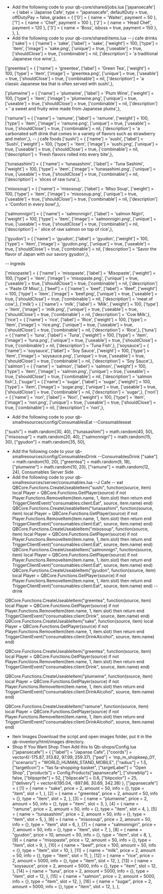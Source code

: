* Add the following code to your qb-core/shared/jobs.lua
['japansecafe'] = {
	label = 'Japanse Cafe',
    type = "japansecafe",
	defaultDuty = true,
	offDutyPay = false,
	grades = {
        ['0'] = {
            name = 'Waiter',
            payment = 50
        },
		['1'] = {
            name = 'Chef',
            payment = 100
        },
        ['2'] = {
            name = 'Head Chef',
            payment = 120
        },
        ['3'] = {
            name = 'Boss',
			isboss = true,
            payment = 150
        },
    },
},
* Add the following code to your qb-core/shared/ıtems.lua
-- j cafe drinks
['sake'] = { ['name'] = 'sake', ['label'] = 'sake', ['weight'] = 100, ['type'] = 'item', ['image'] = 'sake.png', ['unique'] = true, ['useable'] = true,  ['shouldClose'] = true, ['combinable'] = nil, ['description'] = 'a traditional Japanese rice wine',},

['greentea'] = { ['name'] = 'greentea', ['label'] = 'Green Tea', ['weight'] = 100, ['type'] = 'item', ['image'] = 'greentea.png', ['unique'] = true, ['useable'] = true,  ['shouldClose'] = true, ['combinable'] = nil, ['description'] = 'a classic Japanese tea that is often served with sushi',},

['plumwine'] = { ['name'] = 'plumwine', ['label'] = 'Plum Wine', ['weight'] = 100, ['type'] = 'item', ['image'] = 'plumwine.png', ['unique'] = true, ['useable'] = true,  ['shouldClose'] = true, ['combinable'] = nil, ['description'] = ' a sweet and fruity wine made from Japanese plums',},

['ramune'] = { ['name'] = 'ramune', ['label'] = 'ramune', ['weight'] = 100, ['type'] = 'item', ['image'] = 'ramune.png', ['unique'] = true, ['useable'] = true,  ['shouldClose'] = true, ['combinable'] = nil, ['description'] = 'a carbonated soft drink that comes in a variety of flavors such as strawberry and melon',},
-- j cafe foods
['sushi'] = { ['name'] = 'sushi', ['label'] = 'Sushi', ['weight'] = 100, ['type'] = 'item', ['image'] = 'sushi.png', ['unique'] = true, ['useable'] = true,  ['shouldClose'] = true, ['combinable'] = nil, ['description'] = 'Fresh flavors rolled into every bite',},

['tunasashimi'] = { ['name'] = 'tunasashimi', ['label'] = 'Tuna Sashimi', ['weight'] = 100, ['type'] = 'item', ['image'] = 'tunasashimi.png', ['unique'] = true, ['useable'] = true,  ['shouldClose'] = true, ['combinable'] = nil, ['description'] = 'slices of raw tuna',},

['misosoup'] = { ['name'] = 'misosoup', ['label'] = 'Miso Soup', ['weight'] = 100, ['type'] = 'item', ['image'] = 'misosoup.png', ['unique'] = true, ['useable'] = true,  ['shouldClose'] = true, ['combinable'] = nil, ['description'] = 'Comfort in every bowl',},

['salmonnigiri'] = { ['name'] = 'salmonnigiri', ['label'] = 'salmon Nigiri', ['weight'] = 100, ['type'] = 'item', ['image'] = 'salmonnigiri.png', ['unique'] = true, ['useable'] = true,  ['shouldClose'] = true, ['combinable'] = nil, ['description'] = ' slice of raw salmon on top of rice',},

['gyudon'] = { ['name'] = 'gyudon', ['label'] = 'gyudon', ['weight'] = 100, ['type'] = 'item', ['image'] = 'gyudon.png', ['unique'] = true, ['useable'] = true,  ['shouldClose'] = true, ['combinable'] = nil, ['description'] = 'Savor the flavor of Japan with our savory gyudon',},


-- ingreds

['misopaste'] = { ['name'] = 'misopaste', ['label'] = 'Misopaste', ['weight'] = 100, ['type'] = 'item', ['image'] = 'misopaste.png', ['unique'] = true, ['useable'] = true,  ['shouldClose'] = true, ['combinable'] = nil, ['description'] = 'Paste Of Miso',},
['beef'] = { ['name'] = 'beef', ['label'] = 'Beef', ['weight'] = 100, ['type'] = 'item', ['image'] = 'beef.png', ['unique'] = true, ['useable'] = true,  ['shouldClose'] = true, ['combinable'] = nil, ['description'] = 'meat of cow',},
['milk'] = { ['name'] = 'milk', ['label'] = 'Milk', ['weight'] = 100, ['type'] = 'item', ['image'] = 'milk.png', ['unique'] = true, ['useable'] = true,  ['shouldClose'] = true, ['combinable'] = nil, ['description'] = 'Cow Milk',},
['rice'] = { ['name'] = 'rice', ['label'] = 'Rice', ['weight'] = 100, ['type'] = 'item', ['image'] = 'rice.png', ['unique'] = true, ['useable'] = true,  ['shouldClose'] = true, ['combinable'] = nil, ['description'] = 'Rice',},
['tuna'] = { ['name'] = 'tuna', ['label'] = 'Tuna', ['weight'] = 100, ['type'] = 'item', ['image'] = 'tuna.png', ['unique'] = true, ['useable'] = true,  ['shouldClose'] = true, ['combinable'] = nil, ['description'] = 'Tuna Fish',},
['soysauce'] = { ['name'] = 'soysauce', ['label'] = 'Soy Sauce', ['weight'] = 100, ['type'] = 'item', ['image'] = 'soysauce.png', ['unique'] = true, ['useable'] = true,  ['shouldClose'] = true, ['combinable'] = nil, ['description'] = 'Soy Sauce',},
['salmon'] = { ['name'] = 'salmon', ['label'] = 'salmon', ['weight'] = 100, ['type'] = 'item', ['image'] = 'salmon.png', ['unique'] = true, ['useable'] = true,  ['shouldClose'] = true, ['combinable'] = nil, ['description'] = 'salmon fish',},
['sugar'] = { ['name'] = 'sugar', ['label'] = 'sugar', ['weight'] = 100, ['type'] = 'item', ['image'] = 'sugar.png', ['unique'] = true, ['useable'] = true,  ['shouldClose'] = true, ['combinable'] = nil, ['description'] = 'sugar',},
['nori'] = { ['name'] = 'nori', ['label'] = 'Nori', ['weight'] = 100, ['type'] = 'item', ['image'] = 'nori.png', ['unique'] = true, ['useable'] = true,  ['shouldClose'] = true, ['combinable'] = nil, ['description'] = 'nori',},

* Add the following code to your qb-smallresources/config/ConsumablesEat
--Consumableseat

["sushi"] = math.random(30, 40),
["tunasashimi"] = math.random(40, 50),
["misosoup"] = math.random(20, 40),
["salmonnigri"] = math.random(15, 30),
["gyudon"] = math.random(35, 50),

* Add the following code to your qb-smallresources/config/ConsumablesDrink
--ConsumablesDrink
["sake"] = math.random(10, 20),
["greentea"] = math.random(9, 18),
["plumwine"] = math.random(10, 20),
["ramune"] = math.random(12, 24),
Consumables Server Side
* Add the following code to your qb-smallresources/server/consumables.lua
--J Cafe
-- eat
QBCore.Functions.CreateUseableItem("sushi", function(source, item)
    local Player = QBCore.Functions.GetPlayer(source)
	if not Player.Functions.RemoveItem(item.name, 1, item.slot) then return end
    TriggerClientEvent("consumables:client:Eat", source, item.name)
end)
QBCore.Functions.CreateUseableItem("tunasashimi", function(source, item)
    local Player = QBCore.Functions.GetPlayer(source)
	if not Player.Functions.RemoveItem(item.name, 1, item.slot) then return end
    TriggerClientEvent("consumables:client:Eat", source, item.name)
end)
QBCore.Functions.CreateUseableItem("misosoup", function(source, item)
    local Player = QBCore.Functions.GetPlayer(source)
	if not Player.Functions.RemoveItem(item.name, 1, item.slot) then return end
    TriggerClientEvent("consumables:client:Eat", source, item.name)
end)
QBCore.Functions.CreateUseableItem("salmonnigri", function(source, item)
    local Player = QBCore.Functions.GetPlayer(source)
	if not Player.Functions.RemoveItem(item.name, 1, item.slot) then return end
    TriggerClientEvent("consumables:client:Eat", source, item.name)
end)
QBCore.Functions.CreateUseableItem("gyudon", function(source, item)
    local Player = QBCore.Functions.GetPlayer(source)
	if not Player.Functions.RemoveItem(item.name, 1, item.slot) then return end
    TriggerClientEvent("consumables:client:Eat", source, item.name)
end)
-- drink


QBCore.Functions.CreateUseableItem("greentea", function(source, item)
    local Player = QBCore.Functions.GetPlayer(source)
	if not Player.Functions.RemoveItem(item.name, 1, item.slot) then return end
    TriggerClientEvent("consumables:client:Drink", source, item.name)
end)
QBCore.Functions.CreateUseableItem("sake", function(source, item)
    local Player = QBCore.Functions.GetPlayer(source)
	if not Player.Functions.RemoveItem(item.name, 1, item.slot) then return end
    TriggerClientEvent("consumables:client:DrinkAlcohol", source, item.name)
end)

QBCore.Functions.CreateUseableItem("greentea", function(source, item)
    local Player = QBCore.Functions.GetPlayer(source)
	if not Player.Functions.RemoveItem(item.name, 1, item.slot) then return end
    TriggerClientEvent("consumables:client:Drink", source, item.name)
end)

QBCore.Functions.CreateUseableItem("plumwine", function(source, item)
    local Player = QBCore.Functions.GetPlayer(source)
	if not Player.Functions.RemoveItem(item.name, 1, item.slot) then return end
    TriggerClientEvent("consumables:client:DrinkAlcohol", source, item.name)
end)

QBCore.Functions.CreateUseableItem("ramune", function(source, item)
    local Player = QBCore.Functions.GetPlayer(source)
	if not Player.Functions.RemoveItem(item.name, 1, item.slot) then return end
    TriggerClientEvent("consumables:client:DrinkAlcohol", source, item.name)
end)

* Item Images
Download the script and open images folder, put it in the qb-inventory/html/images directory.
* Shop
If You Want Shop Then Add  this to Qb-shops/Config.lua
    ["japansecafe"] = {
        ["label"] = "Japanse Cafe",
        ["coords"] = vector4(-175.87, 313.82, 97.99, 259.37),
        ["ped"] = 'mp_m_shopkeep_01',
        ["scenario"] = "WORLD_HUMAN_STAND_MOBILE",
        ["radius"] = 1.5,
        ["targetIcon"] = "fas fa-shopping-basket",
        ["targetLabel"] = "Open Shop",
        ["products"] = Config.Products["japansecafe"],
        ["showblip"] = false,
        ["blipsprite"] = 52,
        ["blipscale"] = 0.6,
        ["blipcolor"] = 25,
        ["delivery"] = vector4(195.04, -897.86, 30.69, 342.38)
    },
["japansecafe"] = {
        [1] = {
            name = "sake",
            price = 2,
            amount = 50,
            info = {},
            type = "item",
            slot = 1,
        },
        [2] = {
            name = "greentea",
            price = 2,
            amount = 50,
            info = {},
            type = "item",
            slot = 2,
        },
        [3] = {
            name = "plumwine",
            price = 2,
            amount = 50,
            info = {},
            type = "item",
            slot = 3,
        },
        [4] = {
            name = "ramune",
            price = 2,
            amount = 50,
            info = {},
            type = "item",
            slot = 4,
        },
        [5] = {
            name = "tunasashimi",
            price = 2,
            amount = 50,
            info = {},
            type = "item",
            slot = 5,
        },
        [6] = {
            name = "misosoup",
            price = 2,
            amount = 50,
            info = {},
            type = "item",
            slot = 6,
        },
        [7] = {
            name = "salmonnigiri",
            price = 7,
            amount = 50,
            info = {},
            type = "item",
            slot = 7,
        },
        [8] = {
            name = "gyudon",
            price = 10,
            amount = 50,
            info = {},
            type = "item",
            slot = 8,
        },
        [9] = {
            name = "misopaste",
            price = 12,
            amount = 50,
            info = {},
            type = "item",
            slot = 9,
        },
        [10] = {
            name = "beef",
            price = 100,
            amount = 50,
            info = {},
            type = "item",
            slot = 10,
        },
        [11] = {
            name = "milk",
            price = 2,
            amount = 50,
            info = {},
            type = "item",
            slot = 11,
        },
        [12] = {
            name = "rice",
            price = 2,
            amount = 5000,
            info = {},
            type = "item",
            slot = 12,
        },
        [13] = {
            name = "soysauce",
            price = 2,
            amount = 5000,
            info = {},
            type = "item",
            slot = 12,
        },
        [14] = {
            name = "tuna",
            price = 2,
            amount = 5000,
            info = {},
            type = "item",
            slot = 12,
        },
        [15] = {
            name = "salmon",
            price = 2,
            amount = 5000,
            info = {},
            type = "item",
            slot = 12,
        },
        [16] = {
            name = "sugar",
            price = 2,
            amount = 5000,
            info = {},
            type = "item",
            slot = 12,
        },
    },